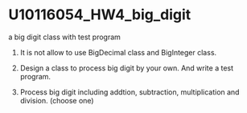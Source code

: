 # U10116054_HW4_big_digit
a big digit class with test program

1. It is not allow to use BigDecimal class and BigInteger class.

2. Design a class to process big digit by your own. And write a test program.

3. Process big digit including addtion, subtraction, multiplication and division. (choose one)
